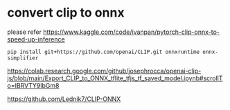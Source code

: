 # convert clip to onnx 
please refer
https://www.kaggle.com/code/ivanpan/pytorch-clip-onnx-to-speed-up-inference

```
pip install git+https://github.com/openai/CLIP.git onnxruntime onnx-simplifier
```

https://colab.research.google.com/github/josephrocca/openai-clip-js/blob/main/Export_CLIP_to_ONNX_tflite_tfjs_tf_saved_model.ipynb#scrollTo=IBRVTY9lbGm8

https://github.com/Lednik7/CLIP-ONNX
